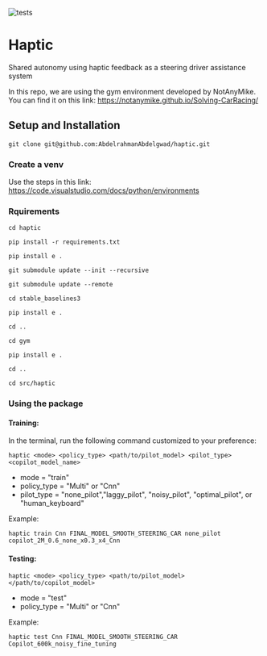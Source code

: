 ![tests](https://github.com/AbdelrahmanAbdelgwad/haptic/workflows/test/badge.svg)
# Haptic
Shared autonomy using haptic feedback as a steering driver assistance system

In this repo, we are using the gym environment developed by NotAnyMike. You can find it on this link:
https://notanymike.github.io/Solving-CarRacing/


## Setup and Installation

`git clone git@github.com:AbdelrahmanAbdelgwad/haptic.git`

### Create a venv
Use the steps in this link:
https://code.visualstudio.com/docs/python/environments

### Rquirements

`cd haptic`

`pip install -r requirements.txt` 

`pip install e .`

`git submodule update --init --recursive`

`git submodule update --remote`

`cd stable_baselines3`

`pip install e .`

`cd ..`

`cd gym`

`pip install e .`

`cd ..`

`cd src/haptic`


### Using the package
#### Training:

In the terminal, run the following command customized to your preference:

`haptic <mode> <policy_type> <path/to/pilot_model> <pilot_type> <copilot_model_name>`

- mode = "train"  
- policy_type = "Multi" or "Cnn"  
- pilot_type = "none_pilot","laggy_pilot", "noisy_pilot", "optimal_pilot", or "human_keyboard"

Example:

`haptic train Cnn FINAL_MODEL_SMOOTH_STEERING_CAR none_pilot copilot_2M_0.6_none_x0.3_x4_Cnn`

#### Testing:

`haptic <mode> <policy_type> <path/to/pilot_model> </path/to/copilot_model>`

- mode = "test"
- policy_type = "Multi" or "Cnn"

Example:

`haptic test Cnn FINAL_MODEL_SMOOTH_STEERING_CAR Copilot_600k_noisy_fine_tuning`


<!-- `pip install swig`

`$ git clone https://github.com/pybox2d/pybox2d pybox2d_dev`

`$ cd pybox2d_dev`

`$ python setup.py build`

`$ sudo python setup.py install`

`pip install box2d-py`

Replace .venv with the name of your environment and follow these steps:

"haptic-shared-autonomy/.venv/lib/python3.10/site-packages/stable_baselines3/common/vec_env/patch_gym.py", line 8
Replace the line with this :
    `import haptic.gym as gym  # pytype: disable=import-error`

"haptic-shared-autonomy/.venv/lib/python3.10/site-packages/shimmy/openai_gym_compatibility.py", line 35
Replace the line with this :
    `import haptic.gym as gym`

"haptic-shared-autonomy/.venv/lib/python3.10/site-packages/shimmy/openai_gym_compatibility.py", line 36
Replace the line with this :
    `import haptic.gym.wrappers`
Also replace all `gym.wrappers` with `haptic.gym.wrappers` -->




 


